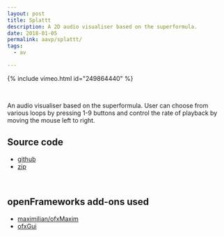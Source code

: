 ```yaml
---
layout: post
title: Splattt
description: A 2D audio visualiser based on the superformula.
date: 2018-01-05
permalink: aavp/splattt/
tags:
  - av

---
```


{% include vimeo.html id="249864440" %}

<br />

An audio visualiser based on the superformula. User can choose from various loops by pressing 1-9 buttons and control the rate of playback by moving the mouse left to right.

## Source code

- <a href="https://github.com/samludford/splattt">github</a>
- <a href="https://github.com/samludford/splattt">zip</a>

<br />

## openFrameworks add-ons used

- <a href="https://github.com/micknoise/Maximilian">maximilian/ofxMaxim</a>
- <a href="http://openframeworks.cc/documentation/ofxGui/">ofxGui</a>
